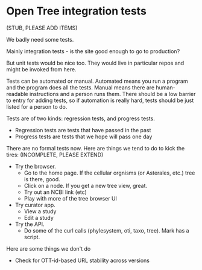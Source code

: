 Open Tree integration tests
=====

(STUB, PLEASE ADD ITEMS)

We badly need some tests.

Mainly integration tests - is the site good enough to go to production?

But unit tests would be nice too.  They would live in particular repos
and might be invoked from here.

Tests can be automated or manual.  Automated means you run a program
and the program does all the tests.  Manual means there are
human-readable instructions and a person runs them.  There should be a
low barrier to entry for adding tests, so if automation is really
hard, tests should be just listed for a person to do.

Tests are of two kinds: regression tests, and progress tests.

* Regression tests are tests that have passed in the past
* Progress tests are tests that we hope will pass one day

There are no formal tests now.  Here are things we tend to do to kick
the tires: (INCOMPLETE, PLEASE EXTEND)

* Try the browser.
    * Go to the home page.  If the cellular orgnisms (or Asterales, etc.) tree is there, good.
    * Click on a node.  If you get a new tree view, great.
    * Try out an NCBI link (etc)
    * Play with more of the tree browser UI
* Try curator app.
    * View a study
    * Edit a study
* Try the API.
    * Do some of the curl calls (phylesystem, oti, taxo, tree).  Mark has a script.

Here are some things we don't do

* Check for OTT-id-based URL stability across versions

